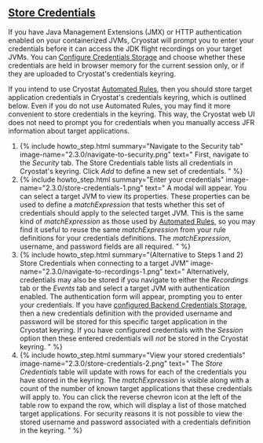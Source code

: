 ## [Store Credentials](#store-credentials)
If you have Java Management Extensions (JMX) or HTTP authentication enabled on your containerized JVMs, Cryostat will prompt you to enter your credentials before it can access the JDK flight recordings on your target JVMs. You can <a href="#configure-credentials-storage">Configure Credentials Storage</a> and choose whether these credentials are held in browser memory for the current session only, or if they are uploaded to Cryostat's credentials keyring.

If you intend to use Cryostat <a href="#create-an-automated-rule">Automated Rules</a>, then you should store target application credentials in Cryostat's credentials keyring, which is outlined below. Even if you do not use Automated Rules, you may find it more convenient to store credentials in the keyring. This way, the Cryostat web UI does not need to prompt you for credentials when you manually access JFR information about target applications.

<ol>
  <li>
    {% include howto_step.html
      summary="Navigate to the Security tab"
      image-name="2.3.0/navigate-to-security.png"
      text="
        First, navigate to the <i>Security</i> tab. The Store Credentials table lists all credentials in Cryostat's keyring. Click <i>Add</i> to define a new set of credentials.
      "
    %}
  </li>
  <li>
    {% include howto_step.html
      summary="Enter your credentials"
      image-name="2.3.0/store-credentials-1.png"
      text="
          A modal will appear. You can select a target JVM to view its properties.
          These properties can be used to define a <i>matchExpression</i> that tests whether this set of credentials should apply to the selected target JVM.
          This is the same kind of <i>matchExpression</i> as those used by <a href='#create-an-automated-rule'>Automated Rules</a>, so you may find it useful to reuse the same
          <i>matchExpression</i> from your rule definitions for your credentials definitions.
          The <i>matchExpression</i>, username, and password fields are all required.
      "
    %}
  </li>
    <li>
    {% include howto_step.html
      summary="(Alternative to Steps 1 and 2) Store Credentials when connecting to a target JVM"
      image-name="2.3.0/navigate-to-recordings-1.png"
      text="
        Alternatively, credentials may also be stored if you navigate to either the <i>Recordings</i> tab or the <i>Events</i> tab and select a target JVM with authentication enabled. The authentication form will appear, prompting you to enter your credentials. If you have <a href='#configure-credentials-storage'>configured Backend Credentials Storage</a>, then a new credentials definition with the provided username and password will be stored for this specific target application in the Cryostat keyring. If you have configured credentials with the <i>Session</i> option then these entered credentials will <i>not</i> be stored in the Cryostat keyring.
      "
    %}
  </li>
  <li>
    {% include howto_step.html
      summary="View your stored credentials"
      image-name="2.3.0/store-credentials-2.png"
      text="
        The <i>Store Credentials</i> table will update with rows for each of the credentials you have stored in the keyring. The <i>matchExpression</i> is visible along with a count of the number of known target applications that these credentials will apply to. You can click the reverse chevron icon at the left of the table row to expand the row, which will display a list of those matched target applications. For security reasons it is not possible to view the stored username and password associated with a credentials definition in the keyring.
      "
    %}
  </li>
</ol>
